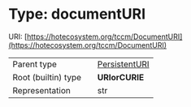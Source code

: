 
# Type: documentURI




URI: [https://hotecosystem.org/tccm/DocumentURI](https://hotecosystem.org/tccm/DocumentURI)

|  |  |  |
| --- | --- | --- |
| Parent type | | [PersistentURI](types/PersistentURI.md) |
| Root (builtin) type | | **URIorCURIE** |
| Representation | | str |
